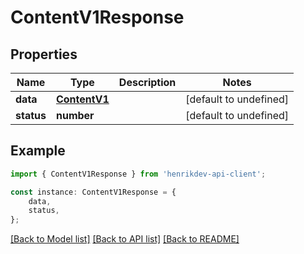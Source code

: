 # ContentV1Response


## Properties

Name | Type | Description | Notes
------------ | ------------- | ------------- | -------------
**data** | [**ContentV1**](ContentV1.md) |  | [default to undefined]
**status** | **number** |  | [default to undefined]

## Example

```typescript
import { ContentV1Response } from 'henrikdev-api-client';

const instance: ContentV1Response = {
    data,
    status,
};
```

[[Back to Model list]](../README.md#documentation-for-models) [[Back to API list]](../README.md#documentation-for-api-endpoints) [[Back to README]](../README.md)

